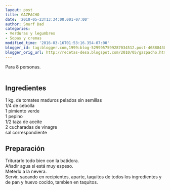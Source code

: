 ```yaml
---
layout: post
title: GAZPACHO
date: '2010-05-23T13:34:00.001-07:00'
author: Smurf Dad
categories:
- Verduras y legumbres
- Sopas y cremas
modified_time: '2016-03-16T01:53:16.354-07:00'
blogger_id: tag:blogger.com,1999:blog-5299957599287034512.post-4688843080752688836
blogger_orig_url: http://recetas-desa.blogspot.com/2010/05/gazpacho.html
---
```


Para 8 personas.<br /><a name='more'></a><br /><h2>Ingredientes</h2><p>1 kg. de tomates maduros pelados sin semillas<br />1/4 de cebolla<br />1 pimiento verde<br />1 pepino<br />1/2 taza de aceite<br />2 cucharadas de vinagre<br />sal correspondiente</p><h2>Preparaci&oacute;n</h2><p>Triturarlo todo bien con la batidora.<br />A&ntilde;adir agua si est&aacute; muy espeso.<br />Meterlo a la nevera.<br />Servir, sacando en recipientes, aparte, taquitos de todos  los ingredientes y de pan y huevo cocido, tambien en taquitos.</p>